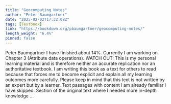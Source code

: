 ```yaml
---
title: "Geocomputing Notes"
author: "Peter Baumgartner"
date: "2025-02-02T17:32:08Z"
tags: [Textbook]
link: "https://bookdown.org/pbaumgartner/geocomputing-notes/"
length_weight: "6.4%"
pinned: false
---
```


Peter Baumgartner I have finished about 14%. Currently I am working on Chapter 3 (Attribute data operations). WATCH OUT: This is my personal learning material and is therefore neither an accurate replication nor an authoritative textbook. I am writing this book as a text for others to read because that forces me to become explicit and explain all my learning outcomes more carefully. Please keep in mind that this text is not written by an expert but by a learner. Text passages with content I am already familiar I have skipped. Section of the original text where I needed more in-depth knowledge  ...
